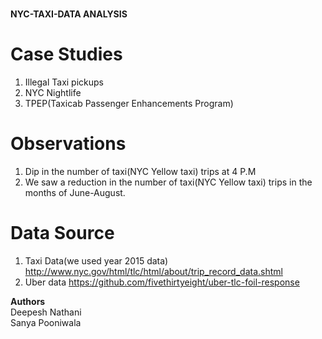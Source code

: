 # <h4>NYC-TAXI-DATA ANALYSIS</h4>

# Case Studies
1. Illegal Taxi pickups
2. NYC Nightlife
3. TPEP(Taxicab Passenger Enhancements Program)

# Observations
1. Dip in the number of taxi(NYC Yellow taxi) trips at 4 P.M
2. We saw a reduction in the number of taxi(NYC Yellow taxi) trips in the months of June-August.

# Data Source
1. Taxi Data(we used year 2015 data) http://www.nyc.gov/html/tlc/html/about/trip_record_data.shtml
2. Uber data https://github.com/fivethirtyeight/uber-tlc-foil-response




<b>Authors</b><br/>
Deepesh Nathani <br/>
Sanya Pooniwala
